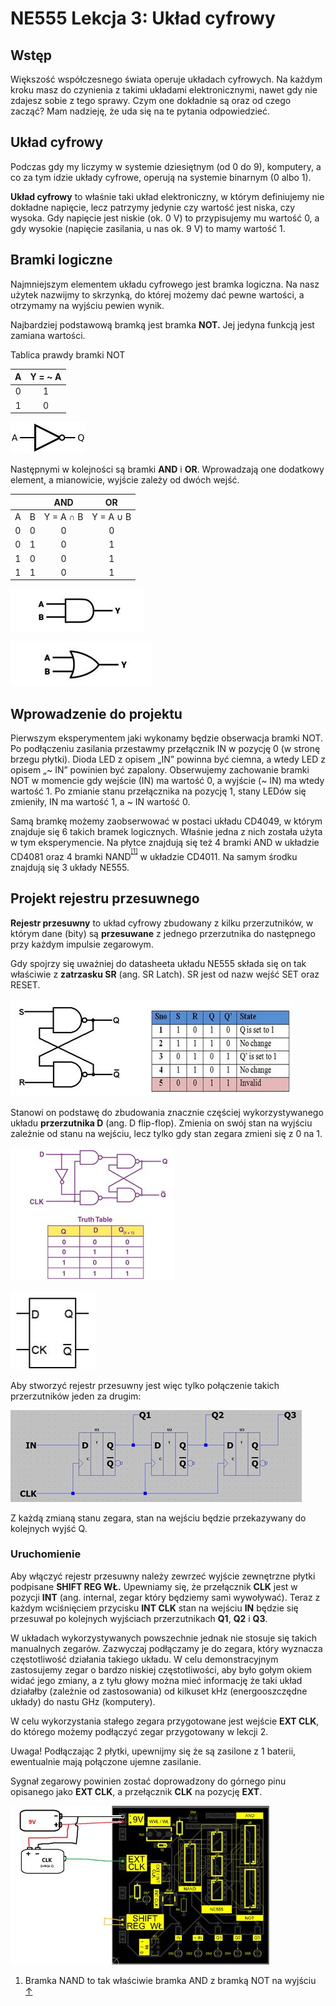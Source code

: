 # NE555 Lekcja 3: Układ cyfrowy

## Wstęp

Większość współczesnego świata operuje układach cyfrowych. Na każdym kroku masz do czynienia z takimi układami elektronicznymi, nawet gdy nie zdajesz sobie z tego sprawy. Czym one dokładnie są oraz od czego zacząć? Mam nadzieję, że uda się na te pytania odpowiedzieć.

## Układ cyfrowy

Podczas gdy my liczymy w systemie dziesiętnym (od 0 do 9), komputery, a co za tym idzie układy cyfrowe, operują na systemie binarnym (0 albo 1).

**Układ cyfrowy** to właśnie taki układ elektroniczny, w którym definiujemy nie dokładne napięcie, lecz patrzymy jedynie czy wartość jest niska, czy wysoka. Gdy napięcie jest niskie (ok. 0 V) to przypisujemy mu wartość 0, a gdy wysokie (napięcie zasilania, u nas ok. 9 V) to mamy wartość 1.

## Bramki logiczne

Najmniejszym elementem układu cyfrowego jest bramka logiczna. Na nasz użytek nazwijmy to skrzynką, do której możemy dać pewne wartości, a otrzymamy na wyjściu pewien wynik.

Najbardziej podstawową bramką jest bramka **NOT.** Jej jedyna funkcją jest zamiana wartości.

Tablica prawdy bramki NOT

| A   | Y = ~ A |
| :---: | :---: |
| 0   | 1   |
| 1   | 0   |

![Schamt blokowy bramki NOT](media/bramka_not.jpg)

Następnymi w kolejności są bramki **AND** i **OR**. Wprowadzają one dodatkowy element, a mianowicie, wyjście zależy od dwóch wejść.


|     |     | AND | OR  |
| :---: | :---: | :---: | :---: |
| A   | B   | Y = A ∩ B | Y = A ∪ B |
| 0   | 0   | 0   | 0   |
| 0   | 1   | 0   | 1   |
| 1   | 0   | 0   | 1   |
| 1   | 1   | 0   | 1   |

![Schamt blokowy bramki AND](media/bramka_and.jpg)

![Schamt blokowy bramki OR](media/bramka_or.jpg)

## Wprowadzenie do projektu

Pierwszym eksperymentem jaki wykonamy będzie obserwacja bramki NOT. Po podłączeniu zasilania przestawmy przełącznik IN w pozycję 0 (w stronę brzegu płytki). Dioda LED z opisem „IN” powinna być ciemna, a wtedy LED z opisem „~ IN” powinien być zapalony. Obserwujemy zachowanie bramki NOT w momencie gdy wejście (IN) ma wartość 0, a wyjście (~ IN) ma wtedy wartość 1. Po zmianie stanu przełącznika na pozycję 1, stany LEDów się zmieniły, IN ma wartość 1, a ~ IN wartość 0.

Samą bramkę możemy zaobserwować w postaci układu CD4049, w którym znajduje się 6 takich bramek logicznych. Właśnie jedna z nich została użyta w tym eksperymencie. Na płytce znajdują się też 4 bramki AND w układzie CD4081 oraz 4 bramki NAND<sup><sup>[\[1\]](#footnote-0)</sup></sup> w układzie CD4011. Na samym środku znajdują się 3 układy NE555.

## Projekt rejestru przesuwnego

**Rejestr przesuwny** to układ cyfrowy zbudowany z kilku przerzutników, w którym dane (bity) są **przesuwane** z jednego przerzutnika do następnego przy każdym impulsie zegarowym.

Gdy spojrzy się uważniej do datasheeta układu NE555 składa się on tak właściwie z **zatrzasku SR** (ang. SR Latch). SR jest od nazw wejść SET oraz RESET.

![Schemat blokowy i tablica prawdy zatrzasku SR](media/sr.jpg)

Stanowi on podstawę do zbudowania znacznie częściej wykorzystywanego układu **przerzutnika D** (ang. D flip-flop). Zmienia on swój stan na wyjściu zależnie od stanu na wejściu, lecz tylko gdy stan zegara zmieni się z 0 na 1.

![Tablica prawdy przerzutnika D](media/przerzutnik_d.jpg)

![Schemat przerzutnika D](media/przerzutnik_d_schemat.jpg)



Aby stworzyć rejestr przesuwny jest więc tylko połączenie takich przerzutników jeden za drugim:

![Schemat rejestru przesuwnego](media/rejestr_przesuwny.jpg)


Z każdą zmianą stanu zegara, stan na wejściu będzie przekazywany do kolejnych wyjść Q.

### Uruchomienie

Aby włączyć rejestr przesuwny należy zewrzeć wyjście zewnętrzne płytki podpisane **SHIFT REG WŁ.** Upewniamy się, że przełącznik **CLK** jest w pozycji **INT** (ang. internal, zegar który będziemy sami wywoływać). Teraz z każdym wciśnięciem przycisku **INT CLK** stan na wejściu **IN** będzie się przesuwał po kolejnych wyjściach przerzutnikach **Q1**, **Q2** i **Q3**.

W układach wykorzystywanych powszechnie jednak nie stosuje się takich manualnych zegarów. Zazwyczaj podłączamy je do zegara, który wyznacza częstotliwość działania takiego układu. W celu demonstracyjnym zastosujemy zegar o bardzo niskiej częstotliwości, aby było gołym okiem widać jego zmiany, a z tyłu głowy można mieć informację że taki układ działałby (zależnie od zastosowania) od kilkuset kHz (energooszczędne układy) do nastu GHz (komputery).

W celu wykorzystania stałego zegara przygotowane jest wejście **EXT CLK**, do którego możemy podłączyć zegar przygotowany w lekcji 2.

Uwaga! Podłączając 2 płytki, upewnijmy się że są zasilone z 1 baterii, ewentualnie mają połączone ujemne zasilanie.

Sygnał zegarowy powinien zostać doprowadzony do górnego pinu opisanego jako **EXT CLK**, a przełącznik **CLK** na pozycję **EXT**.

![Schemat płytki do ćwiczenia](media/plytka.jpg)

1. Bramka NAND to tak właściwie bramka AND z bramką NOT na wyjściu [↑](#footnote-ref-0)